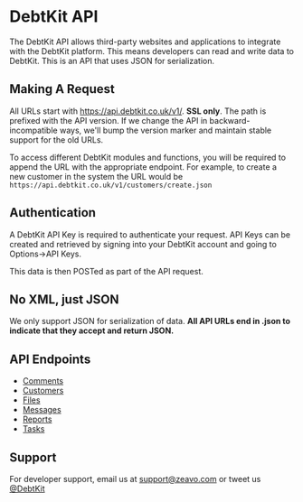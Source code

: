 DebtKit API
=======

The DebtKit API allows third-party websites and applications to integrate with the DebtKit platform. This means developers can read and write data to DebtKit. This is an API that uses JSON for serialization.

## Making A Request ##

All URLs start with https://api.debtkit.co.uk/v1/. **SSL only**. The path is prefixed with the API version. If we change the API in backward-incompatible ways, we'll bump the version marker and maintain stable support for the old URLs.

To access different DebtKit modules and functions, you will be required to append the URL with the appropriate endpoint. For example, to create a new customer in the system the URL would be `https://api.debtkit.co.uk/v1/customers/create.json`

## Authentication ##

A DebtKit API Key is required to authenticate your request. API Keys can be created and retrieved by signing into your DebtKit account and going to Options->API Keys. 

This data is then POSTed as part of the API request.

## No XML, just JSON ##

We only support JSON for serialization of data. **All API URLs end in .json to indicate that they accept and return JSON.**

## API Endpoints ##

* [Comments](https://github.com/zeavouk/DebtKit-API/tree/master/comments)
* [Customers](https://github.com/zeavouk/DebtKit-API/tree/master/customers)
* [Files](https://github.com/zeavouk/DebtKit-API/tree/master/files)
* [Messages](https://github.com/zeavouk/DebtKit-API/tree/master/messages)
* [Reports](https://github.com/zeavouk/DebtKit-API/tree/master/reports)
* [Tasks](https://github.com/zeavouk/DebtKit-API/tree/master/tasks)

## Support ##

For developer support, email us at [support@zeavo.com](mailto:support@zeavo.com) or tweet us [@DebtKit](https://twitter.com/DebtKit)
